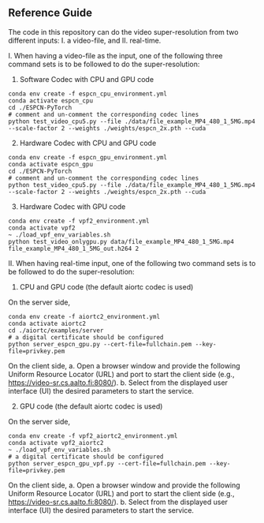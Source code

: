 ## Reference Guide

The code in this repository can do the video super-resolution from two different inputs: I. a video-file, and II. real-time.

I. When having a video-file as the input, one of the following three command sets is to be followed to do the super-resolution:

1. Software Codec with CPU and GPU code

``` shell
conda env create -f espcn_cpu_environment.yml
conda activate espcn_cpu
cd ./ESPCN-PyTorch
# comment and un-comment the corresponding codec lines
python test_video_cpu5.py --file ./data/file_example_MP4_480_1_5MG.mp4 --scale-factor 2 --weights ./weights/espcn_2x.pth --cuda
```

2. Hardware Codec with CPU and GPU code

``` shell
conda env create -f espcn_gpu_environment.yml
conda activate espcn_gpu
cd ./ESPCN-PyTorch
# comment and un-comment the corresponding codec lines
python test_video_cpu5.py --file ./data/file_example_MP4_480_1_5MG.mp4 --scale-factor 2 --weights ./weights/espcn_2x.pth --cuda
```

3. Hardware Codec with GPU code

``` shell
conda env create -f vpf2_environment.yml
conda activate vpf2
~ ./load_vpf_env_variables.sh
python test_video_onlygpu.py data/file_example_MP4_480_1_5MG.mp4 file_example_MP4_480_1_5MG_out.h264 2
```


II. When having real-time input, one of the following two command sets is to be followed to do the super-resolution:

1. CPU and GPU code (the default aiortc codec is used)

On the server side,
``` shell
conda env create -f aiortc2_environment.yml
conda activate aiortc2
cd ./aiortc/examples/server
# a digital certificate should be configured
python server_espcn_gpu.py --cert-file=fullchain.pem --key-file=privkey.pem
```

On the client side,
a. Open a browser window and provide the following Uniform Resource Locator (URL) and port to start the client side 
   (e.g., https://video-sr.cs.aalto.fi:8080/).
b. Select from the displayed user interface (UI) the desired parameters to start the service.

2. GPU code (the default aiortc codec is used)

On the server side,
``` shell
conda env create -f vpf2_aiortc2_environment.yml
conda activate vpf2_aiortc2
~ ./load_vpf_env_variables.sh
# a digital certificate should be configured
python server_espcn_gpu_vpf.py --cert-file=fullchain.pem --key-file=privkey.pem
```

On the client side,
a. Open a browser window and provide the following Uniform Resource Locator (URL) and port to start the client side 
   (e.g., https://video-sr.cs.aalto.fi:8080/).
b. Select from the displayed user interface (UI) the desired parameters to start the service.
